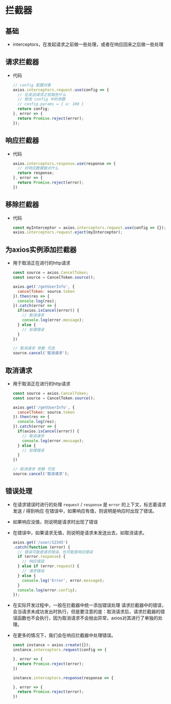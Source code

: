 # 拦截器

## 基础

  - interceptors，在发起请求之前做一些处理，或者在响应回来之后做一些处理

## 请求拦截器

  - 代码

    ```javascript
    // config 配置对象
    axios.interceptors.request.use(config => {
      // 在发送请求之前做些什么
      // 修改 config 中的参数
      // config.params = { a: 100 }
      return config;
    }, error => {
      return Promise.reject(error);
    });
    ```

## 响应拦截器

  - 代码

    ```javascript
    axios.interceptors.response.use(response => {
      // 对响应数据做点什么
      return response;
    }, error => {
      return Promise.reject(error);
    })
    ```

## 移除拦截器

  - 代码

    ```javascript
    const myInterceptor = axios.interceptors.request.use(config => {});
    axios.interceptors.request.eject(myInterceptor);
    ```

## 为axios实例添加拦截器

  - 用于取消正在进行的http请求

    ```javascript
    const source = axios.CancelToken;
    const source = CancelToken.source();

    axios.get('/getUserInfo', {
      cancelToken: source.token
    }).then(res => {
      console.log(res);
    }).catch(error => {
      if(axios.isCancel(error)) {
        // 取消请求
        console.log(error.message);
      } else {
        // 处理错误
      }
    })

    // 取消请求 参数 可选
    source.cancel('取消请求');
    ```

## 取消请求

  - 用于取消正在进行的http请求

    ```javascript
    const source = axios.CancelToken;
    const source = CancelToken.source();

    axios.get('/getUserInfo', {
      cancelToken: source.token
    }).then(res => {
      console.log(res);
    }).catch(error => {
      if(axios.isCancel(error)) {
        // 取消请求
        console.log(error.message);
      } else {
        // 处理错误
      }
    })

    // 取消请求 参数 可选
    source.cancel('取消请求');
    ```

## 错误处理

  - 在请求错误时进行的处理 `request` / `response` 是 `error` 的上下文，标志着请求发送 / 得到响应 在错误中，如果响应有值，则说明是响应时出现了错误。

  - 如果响应没值，则说明是请求时出现了错误

  - 在错误中，如果请求无值，则说明是请求未发送出去，如取消请求。

    ```javascript
    axios.get('/user/12345')
    .catch(function (error) {
      // 错误可能是请求错误，也可能是响应错误
      if (error.response) {
        // 响应错误
      } else if (error.request) {
        // 请求错误
      } else {
        console.log('Error', error.message);
      }
      console.log(error.config);
    });
    ```

  - 在实际开发过程中，一般在拦截器中统一添加错误处理 请求拦截器中的错误，会当请求未成功发出时执行，但是要注意的是：取消请求后，请求拦截器的错误函数也不会执行，因为取消请求不会抛出异常，axios对其进行了单独的处理。

  - 在更多的情况下，我们会在响应拦截器中处理错误。

    ```javascript
    const instance = axios.create({});
    instance.interceptors.request(config => {

    }, error => {
      return Promise.reject(error);
    })

    instance.interceptors.response(response => {

    }, error => {
      return Promise.reject(error);
    })
    ```

